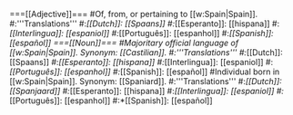 ===[[Adjective]]===
#Of, from, or pertaining to [[w:Spain|Spain]].
#:'''Translations'''
#:*[[Dutch]]: [[Spaans]]
#:*[[Esperanto]]: [[hispana]]
#:*[[Interlingua]]: [[espaniol]]
#:*[[Português]]: [[espanhol]]
#:*[[Spanish]]: [[español]]
===[[Noun]]===
#Majoritary official language of [[w:Spain|Spain]]. Synonym: [[Castilian]].
#:'''Translations'''
#:*[[Dutch]]: [[Spaans]]
#:*[[Esperanto]]: [[hispana]]
#:*[[Interlingua]]: [[espaniol]]
#:*[[Português]]: [[espanhol]]
#:*[[Spanish]]: [[español]]
#Individual born in [[w:Spain|Spain]]. Synonym: [[Spaniard]].
#:'''Translations'''
#:*[[Dutch]]: [[Spanjaard]]
#:*[[Esperanto]]: [[hispana]]
#:*[[Interlingua]]: [[espaniol]]
#:*[[Português]]: [[espanhol]]
#:*[[Spanish]]: [[español]]